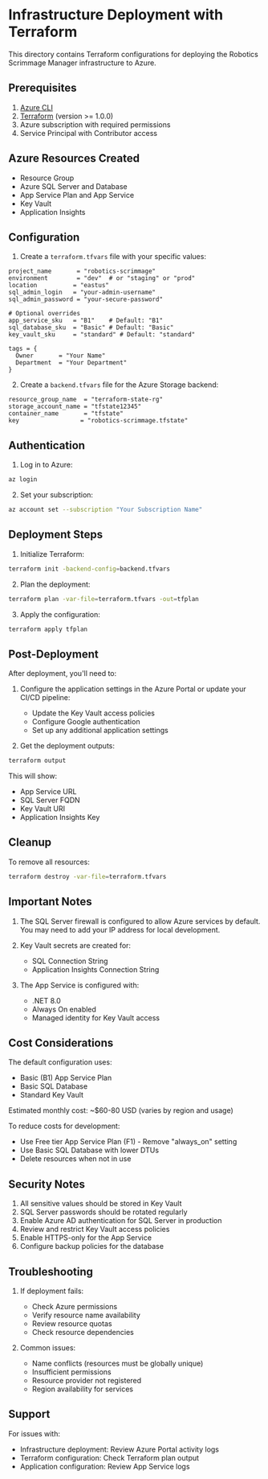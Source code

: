 # Infrastructure Deployment with Terraform

This directory contains Terraform configurations for deploying the Robotics Scrimmage Manager infrastructure to Azure.

## Prerequisites

1. [Azure CLI](https://docs.microsoft.com/en-us/cli/azure/install-azure-cli)
2. [Terraform](https://www.terraform.io/downloads.html) (version >= 1.0.0)
3. Azure subscription with required permissions
4. Service Principal with Contributor access

## Azure Resources Created

- Resource Group
- Azure SQL Server and Database
- App Service Plan and App Service
- Key Vault
- Application Insights

## Configuration

1. Create a `terraform.tfvars` file with your specific values:

```hcl
project_name       = "robotics-scrimmage"
environment        = "dev"  # or "staging" or "prod"
location          = "eastus"
sql_admin_login   = "your-admin-username"
sql_admin_password = "your-secure-password"

# Optional overrides
app_service_sku   = "B1"    # Default: "B1"
sql_database_sku  = "Basic" # Default: "Basic"
key_vault_sku     = "standard" # Default: "standard"

tags = {
  Owner       = "Your Name"
  Department  = "Your Department"
}
```

2. Create a `backend.tfvars` file for the Azure Storage backend:

```hcl
resource_group_name  = "terraform-state-rg"
storage_account_name = "tfstate12345"
container_name       = "tfstate"
key                 = "robotics-scrimmage.tfstate"
```

## Authentication

1. Log in to Azure:
```bash
az login
```

2. Set your subscription:
```bash
az account set --subscription "Your Subscription Name"
```

## Deployment Steps

1. Initialize Terraform:
```bash
terraform init -backend-config=backend.tfvars
```

2. Plan the deployment:
```bash
terraform plan -var-file=terraform.tfvars -out=tfplan
```

3. Apply the configuration:
```bash
terraform apply tfplan
```

## Post-Deployment

After deployment, you'll need to:

1. Configure the application settings in the Azure Portal or update your CI/CD pipeline:
   - Update the Key Vault access policies
   - Configure Google authentication
   - Set up any additional application settings

2. Get the deployment outputs:
```bash
terraform output
```

This will show:
- App Service URL
- SQL Server FQDN
- Key Vault URI
- Application Insights Key

## Cleanup

To remove all resources:
```bash
terraform destroy -var-file=terraform.tfvars
```

## Important Notes

1. The SQL Server firewall is configured to allow Azure services by default. You may need to add your IP address for local development.

2. Key Vault secrets are created for:
   - SQL Connection String
   - Application Insights Connection String

3. The App Service is configured with:
   - .NET 8.0
   - Always On enabled
   - Managed identity for Key Vault access

## Cost Considerations

The default configuration uses:
- Basic (B1) App Service Plan
- Basic SQL Database
- Standard Key Vault

Estimated monthly cost: ~$60-80 USD (varies by region and usage)

To reduce costs for development:
- Use Free tier App Service Plan (F1) - Remove "always_on" setting
- Use Basic SQL Database with lower DTUs
- Delete resources when not in use

## Security Notes

1. All sensitive values should be stored in Key Vault
2. SQL Server passwords should be rotated regularly
3. Enable Azure AD authentication for SQL Server in production
4. Review and restrict Key Vault access policies
5. Enable HTTPS-only for the App Service
6. Configure backup policies for the database

## Troubleshooting

1. If deployment fails:
   - Check Azure permissions
   - Verify resource name availability
   - Review resource quotas
   - Check resource dependencies

2. Common issues:
   - Name conflicts (resources must be globally unique)
   - Insufficient permissions
   - Resource provider not registered
   - Region availability for services

## Support

For issues with:
- Infrastructure deployment: Review Azure Portal activity logs
- Terraform configuration: Check Terraform plan output
- Application configuration: Review App Service logs
